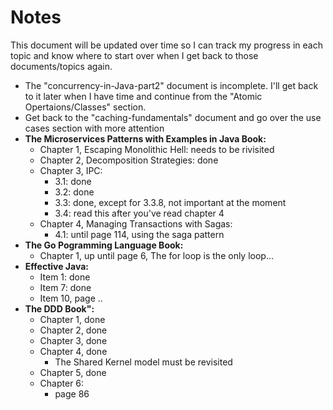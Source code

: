 # Notes
This document will be updated over time so I can track my progress in each topic and know where to start over when I get back to those documents/topics again.
- The "concurrency-in-Java-part2" document is incomplete. I'll get back to it later when I have time and continue from the "Atomic Opertaions/Classes" section.
- Get back to the "caching-fundamentals" document and go over the use cases section with more attention
- **The Microservices Patterns with Examples in Java Book:**
    - Chapter 1, Escaping Monolithic Hell: needs to be rivisited
    - Chapter 2, Decomposition Strategies: done
    - Chapter 3, IPC:
        - 3.1: done
        - 3.2: done
        - 3.3: done, except for 3.3.8, not important at the moment
        - 3.4: read this after you've read chapter 4
    - Chapter 4, Managing Transactions with Sagas:
        - 4.1: until page 114, using the saga pattern
- **The Go Pogramming Language Book:**
    - Chapter 1, up until page 6, The for loop is the only loop...
- **Effective Java:**
    - Item 1: done
    - Item 7: done
    - Item 10, page ..
- **The DDD Book":**
    - Chapter 1, done
    - Chapter 2, done
    - Chapter 3, done
    - Chapter 4, done
        - The Shared Kernel model must be revisited
    - Chapter 5, done
    - Chapter 6:
        - page 86

